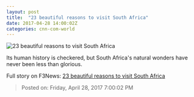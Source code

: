 ```yaml
---
layout: post
title:  "23 beautiful reasons to visit South Africa"
date: 2017-04-28 14:00:02Z
categories: cnn-com-world
---
```


![23 beautiful reasons to visit South Africa](http://i2.cdn.cnn.com/cnnnext/dam/assets/170425172116-beautiful-south-africa-sunset-view-from-umhlanga-beachfront-super-tease.jpg)

Its human history is checkered, but South Africa's natural wonders have never been less than glorious.


Full story on F3News: [23 beautiful reasons to visit South Africa](http://www.f3nws.com/n/xFSEqG)

> Posted on: Friday, April 28, 2017 7:00:02 PM
